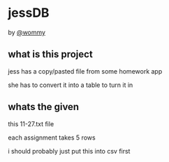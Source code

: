 # jessDB

by [@wommy](github.com/wommy)

## what is this project

jess has a copy/pasted file from some homework app

she has to convert it into a table to turn it in

## whats the given

this 11-27.txt file

each assignment takes 5 rows

i should probably just put this into csv first
